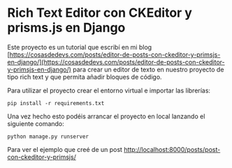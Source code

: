 # Rich Text Editor con CKEditor y prisms.js en Django

Este proyecto es un tutorial que escribí en mi blog [https://cosasdedevs.com/posts/editor-de-posts-con-ckeditor-y-primsjs-en-django/](https://cosasdedevs.com/posts/editor-de-posts-con-ckeditor-y-primsjs-en-django/) para crear un editor de texto en nuestro proyecto de tipo rich text y que permita añadir bloques de código.

Para utilizar el proyecto crear el entorno virtual e importar las librerías:

```
pip install -r requirements.txt
```

Una vez hecho esto podéis arrancar el proyecto en local lanzando el siguiente comando:

```
python manage.py runserver
```

Para ver el ejemplo que creé de un post [http://localhost:8000/posts/post-con-ckeditor-y-primsjs/](http://localhost:8000/posts/post-con-ckeditor-y-primsjs/)